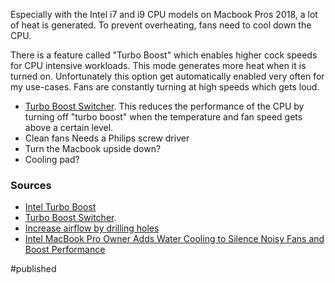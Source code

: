 Especially with the Intel i7 and i9 CPU models on Macbook Pros 2018, a lot of heat is generated. To prevent overheating, fans need to cool down the CPU.

There is a feature called "Turbo Boost" which enables higher cock speeds for CPU intensive workloads. This mode generates more heat when it is turned on. Unfortunately this option get automatically enabled very often for my use-cases. Fans are constantly turning at high speeds which gets loud. 

- [Turbo Boost Switcher](https://www.rugarciap.com/turbo-boost-switcher-for-os-x-blog/). 
	This reduces the performance of the CPU by turning off "turbo boost" when the temperature and fan speed gets above a certain level. 
- Clean fans
	Needs a Philips screw driver
- Turn the Macbook upside down?
- Cooling pad?


### Sources
- [Intel Turbo Boost](https://www.intel.com/content/www/us/en/gaming/resources/turbo-boost.html)
- [Turbo Boost Switcher](https://www.rugarciap.com/turbo-boost-switcher-for-os-x-blog/). 
- [Increase airflow by drilling holes](https://www.ifixit.com/News/6882/why-i-drilled-holes-in-my-macbook-pro-and-put-it-in-the-oven)
- [Intel MacBook Pro Owner Adds Water Cooling to Silence Noisy Fans and Boost Performance](https://www.macrumors.com/2021/04/02/intel-macbook-pro-owner-adds-water-cooling/)

#published 